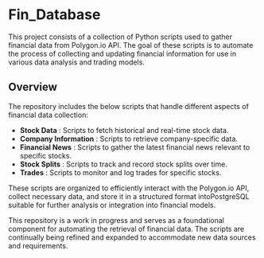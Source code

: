 # Fin_Database

This project consists of a collection of Python scripts used to gather financial data from Polygon.io API. The goal of these scripts is to automate the process of collecting and updating financial information for use in various data analysis and trading models.

## Overview

The repository includes the below scripts that handle different aspects of financial data collection:

* **Stock Data** : Scripts to fetch historical and real-time stock data.
* **Company Information** : Scripts to retrieve company-specific data.
* **Financial News** : Scripts to gather the latest financial news relevant to specific stocks.
* **Stock Splits** : Scripts to track and record stock splits over time.
* **Trades** : Scripts to monitor and log trades for specific stocks.

These scripts are organized to efficiently interact with the Polygon.io API, collect necessary data, and store it in a structured format intoPostgreSQL suitable for further analysis or integration into financial models.

This repository is a work in progress and serves as a foundational component for automating the retrieval of financial data. The scripts are continually being refined and expanded to accommodate new data sources and requirements.
